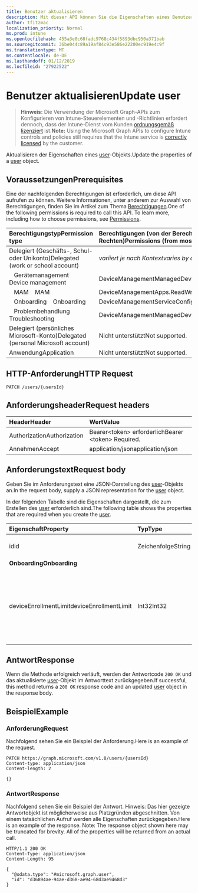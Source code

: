```yaml
---
title: Benutzer aktualisieren
description: Mit dieser API können Sie die Eigenschaften eines Benutzerobjekts aktualisieren.
author: tfitzmac
localization_priority: Normal
ms.prod: intune
ms.openlocfilehash: 455a3e0c68fadc9768c434f5893dbc950a371bab
ms.sourcegitcommit: 36be044c89a19af84c93e586e22200ec919e4c9f
ms.translationtype: MT
ms.contentlocale: de-DE
ms.lasthandoff: 01/12/2019
ms.locfileid: "27922522"
---
```

# <a name="update-user"></a><span data-ttu-id="8abc5-103">Benutzer aktualisieren</span><span class="sxs-lookup"><span data-stu-id="8abc5-103">Update user</span></span>

> <span data-ttu-id="8abc5-104">**Hinweis:** Die Verwendung der Microsoft Graph-APIs zum Konfigurieren von Intune-Steuerelementen und -Richtlinien erfordert dennoch, dass der Intune-Dienst vom Kunden [ordnungsgemäß lizenziert](https://go.microsoft.com/fwlink/?linkid=839381) ist.</span><span class="sxs-lookup"><span data-stu-id="8abc5-104">**Note:** Using the Microsoft Graph APIs to configure Intune controls and policies still requires that the Intune service is [correctly licensed](https://go.microsoft.com/fwlink/?linkid=839381) by the customer.</span></span>

<span data-ttu-id="8abc5-105">Aktualisieren der Eigenschaften eines [user](../resources/intune-shared-user.md)-Objekts.</span><span class="sxs-lookup"><span data-stu-id="8abc5-105">Update the properties of a [user](../resources/intune-shared-user.md) object.</span></span>
## <a name="prerequisites"></a><span data-ttu-id="8abc5-106">Voraussetzungen</span><span class="sxs-lookup"><span data-stu-id="8abc5-106">Prerequisites</span></span>
<span data-ttu-id="8abc5-p101">Eine der nachfolgenden Berechtigungen ist erforderlich, um diese API aufrufen zu können. Weitere Informationen, unter anderem zur Auswahl von Berechtigungen, finden Sie im Artikel zum Thema [Berechtigungen](/graph/permissions-reference).</span><span class="sxs-lookup"><span data-stu-id="8abc5-p101">One of the following permissions is required to call this API. To learn more, including how to choose permissions, see [Permissions](/graph/permissions-reference).</span></span>

|<span data-ttu-id="8abc5-109">Berechtigungstyp</span><span class="sxs-lookup"><span data-stu-id="8abc5-109">Permission type</span></span>|<span data-ttu-id="8abc5-110">Berechtigungen (von der Berechtigung mit den meisten Rechten zu der mit den wenigsten Rechten)</span><span class="sxs-lookup"><span data-stu-id="8abc5-110">Permissions (from most to least privileged)</span></span>|
|:---|:---|
|<span data-ttu-id="8abc5-111">Delegiert (Geschäfts-, Schul- oder Unikonto)</span><span class="sxs-lookup"><span data-stu-id="8abc5-111">Delegated (work or school account)</span></span>| <span data-ttu-id="8abc5-112">_variiert je nach Kontext_</span><span class="sxs-lookup"><span data-stu-id="8abc5-112">_varies by context_</span></span>|
| <span data-ttu-id="8abc5-113">&nbsp;&nbsp; Gerätemanagement</span><span class="sxs-lookup"><span data-stu-id="8abc5-113">&nbsp; &nbsp; Device management</span></span> | <span data-ttu-id="8abc5-114">DeviceManagementManagedDevices.ReadWrite.All</span><span class="sxs-lookup"><span data-stu-id="8abc5-114">DeviceManagementManagedDevices.ReadWrite.All</span></span> |
| <span data-ttu-id="8abc5-115">&nbsp;&nbsp; MAM</span><span class="sxs-lookup"><span data-stu-id="8abc5-115">&nbsp; &nbsp; MAM</span></span> | <span data-ttu-id="8abc5-116">DeviceManagementApps.ReadWrite.All</span><span class="sxs-lookup"><span data-stu-id="8abc5-116">DeviceManagementApps.ReadWrite.All</span></span> |
| <span data-ttu-id="8abc5-117">&nbsp;&nbsp; Onboarding</span><span class="sxs-lookup"><span data-stu-id="8abc5-117">&nbsp; &nbsp; Onboarding</span></span> | <span data-ttu-id="8abc5-118">DeviceManagementServiceConfig.ReadWrite.All</span><span class="sxs-lookup"><span data-stu-id="8abc5-118">DeviceManagementServiceConfig.ReadWrite.All</span></span> |
| <span data-ttu-id="8abc5-119">&nbsp;&nbsp; Problembehandlung</span><span class="sxs-lookup"><span data-stu-id="8abc5-119">&nbsp; &nbsp; Troubleshooting</span></span> | <span data-ttu-id="8abc5-120">DeviceManagementManagedDevices.ReadWrite.All</span><span class="sxs-lookup"><span data-stu-id="8abc5-120">DeviceManagementManagedDevices.ReadWrite.All</span></span> |
|<span data-ttu-id="8abc5-121">Delegiert (persönliches Microsoft-Konto)</span><span class="sxs-lookup"><span data-stu-id="8abc5-121">Delegated (personal Microsoft account)</span></span>|<span data-ttu-id="8abc5-122">Nicht unterstützt</span><span class="sxs-lookup"><span data-stu-id="8abc5-122">Not supported.</span></span>|
|<span data-ttu-id="8abc5-123">Anwendung</span><span class="sxs-lookup"><span data-stu-id="8abc5-123">Application</span></span>|<span data-ttu-id="8abc5-124">Nicht unterstützt</span><span class="sxs-lookup"><span data-stu-id="8abc5-124">Not supported.</span></span>|

## <a name="http-request"></a><span data-ttu-id="8abc5-125">HTTP-Anforderung</span><span class="sxs-lookup"><span data-stu-id="8abc5-125">HTTP Request</span></span>
<!-- {
  "blockType": "ignored"
}
-->
``` http
PATCH /users/{usersId}
```

## <a name="request-headers"></a><span data-ttu-id="8abc5-126">Anforderungsheader</span><span class="sxs-lookup"><span data-stu-id="8abc5-126">Request headers</span></span>
|<span data-ttu-id="8abc5-127">Header</span><span class="sxs-lookup"><span data-stu-id="8abc5-127">Header</span></span>|<span data-ttu-id="8abc5-128">Wert</span><span class="sxs-lookup"><span data-stu-id="8abc5-128">Value</span></span>|
|:---|:---|
|<span data-ttu-id="8abc5-129">Authorization</span><span class="sxs-lookup"><span data-stu-id="8abc5-129">Authorization</span></span>|<span data-ttu-id="8abc5-130">Bearer&lt;token&gt; erforderlich</span><span class="sxs-lookup"><span data-stu-id="8abc5-130">Bearer &lt;token&gt; Required.</span></span>|
|<span data-ttu-id="8abc5-131">Annehmen</span><span class="sxs-lookup"><span data-stu-id="8abc5-131">Accept</span></span>|<span data-ttu-id="8abc5-132">application/json</span><span class="sxs-lookup"><span data-stu-id="8abc5-132">application/json</span></span>|

## <a name="request-body"></a><span data-ttu-id="8abc5-133">Anforderungstext</span><span class="sxs-lookup"><span data-stu-id="8abc5-133">Request body</span></span>
<span data-ttu-id="8abc5-134">Geben Sie im Anforderungstext eine JSON-Darstellung des [user](../resources/intune-shared-user.md)-Objekts an.</span><span class="sxs-lookup"><span data-stu-id="8abc5-134">In the request body, supply a JSON representation for the [user](../resources/intune-shared-user.md) object.</span></span>

<span data-ttu-id="8abc5-135">In der folgenden Tabelle sind die Eigenschaften dargestellt, die zum Erstellen des [user](../resources/intune-shared-user.md) erforderlich sind.</span><span class="sxs-lookup"><span data-stu-id="8abc5-135">The following table shows the properties that are required when you create the [user](../resources/intune-shared-user.md).</span></span>

|<span data-ttu-id="8abc5-136">Eigenschaft</span><span class="sxs-lookup"><span data-stu-id="8abc5-136">Property</span></span>|<span data-ttu-id="8abc5-137">Typ</span><span class="sxs-lookup"><span data-stu-id="8abc5-137">Type</span></span>|<span data-ttu-id="8abc5-138">Beschreibung</span><span class="sxs-lookup"><span data-stu-id="8abc5-138">Description</span></span>|
|:---|:---|:---|
|<span data-ttu-id="8abc5-139">id</span><span class="sxs-lookup"><span data-stu-id="8abc5-139">id</span></span>|<span data-ttu-id="8abc5-140">Zeichenfolge</span><span class="sxs-lookup"><span data-stu-id="8abc5-140">String</span></span>|<span data-ttu-id="8abc5-141">Eindeutiger Bezeichner des Benutzers</span><span class="sxs-lookup"><span data-stu-id="8abc5-141">Unique identifier of the user.</span></span>|
|<span data-ttu-id="8abc5-142">**Onboarding**</span><span class="sxs-lookup"><span data-stu-id="8abc5-142">**Onboarding**</span></span>|
|<span data-ttu-id="8abc5-143">deviceEnrollmentLimit</span><span class="sxs-lookup"><span data-stu-id="8abc5-143">deviceEnrollmentLimit</span></span>|<span data-ttu-id="8abc5-144">Int32</span><span class="sxs-lookup"><span data-stu-id="8abc5-144">Int32</span></span>|<span data-ttu-id="8abc5-145">Der Grenzwert für die maximale Anzahl von Geräten, die der Benutzer registrieren kann.</span><span class="sxs-lookup"><span data-stu-id="8abc5-145">The limit on the maximum number of devices that the user is permitted to enroll.</span></span> <span data-ttu-id="8abc5-146">Zulässige Werte sind 5 oder 1000.</span><span class="sxs-lookup"><span data-stu-id="8abc5-146">Allowed values are 5 or 1000.</span></span>|

## <a name="response"></a><span data-ttu-id="8abc5-147">Antwort</span><span class="sxs-lookup"><span data-stu-id="8abc5-147">Response</span></span>
<span data-ttu-id="8abc5-148">Wenn die Methode erfolgreich verläuft, werden der Antwortcode `200 OK` und das aktualisierte [user](../resources/intune-shared-user.md)-Objekt im Antworttext zurückgegeben.</span><span class="sxs-lookup"><span data-stu-id="8abc5-148">If successful, this method returns a `200 OK` response code and an updated [user](../resources/intune-shared-user.md) object in the response body.</span></span>

## <a name="example"></a><span data-ttu-id="8abc5-149">Beispiel</span><span class="sxs-lookup"><span data-stu-id="8abc5-149">Example</span></span>

### <a name="request"></a><span data-ttu-id="8abc5-150">Anforderung</span><span class="sxs-lookup"><span data-stu-id="8abc5-150">Request</span></span>
<span data-ttu-id="8abc5-151">Nachfolgend sehen Sie ein Beispiel der Anforderung.</span><span class="sxs-lookup"><span data-stu-id="8abc5-151">Here is an example of the request.</span></span>

``` http
PATCH https://graph.microsoft.com/v1.0/users/{usersId}
Content-type: application/json
Content-length: 2

{}
```

### <a name="response"></a><span data-ttu-id="8abc5-152">Antwort</span><span class="sxs-lookup"><span data-stu-id="8abc5-152">Response</span></span>
<span data-ttu-id="8abc5-p103">Nachfolgend sehen Sie ein Beispiel der Antwort. Hinweis: Das hier gezeigte Antwortobjekt ist möglicherweise aus Platzgründen abgeschnitten. Von einem tatsächlichen Aufruf werden alle Eigenschaften zurückgegeben.</span><span class="sxs-lookup"><span data-stu-id="8abc5-p103">Here is an example of the response. Note: The response object shown here may be truncated for brevity. All of the properties will be returned from an actual call.</span></span>

``` http
HTTP/1.1 200 OK
Content-Type: application/json
Content-Length: 95

{
  "@odata.type": "#microsoft.graph.user",
  "id": "d36894ae-94ae-d368-ae94-68d3ae9468d3"
}
```



